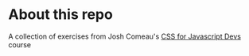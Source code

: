 # About this repo

A collection of exercises from Josh Comeau's [CSS for Javascript Devs](https://css-for-js.dev/) course